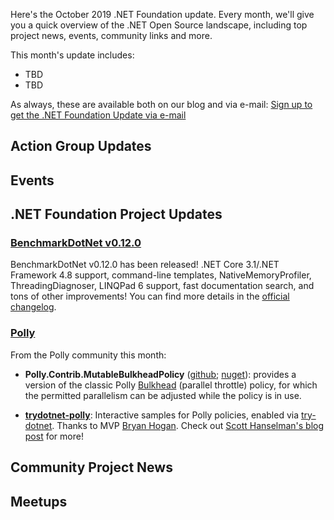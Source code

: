 Here's the October 2019 .NET Foundation update. Every month, we'll give you a quick overview of the .NET Open Source landscape, including top project news, events, community links and more.

This month's update includes:

* TBD
* TBD

As always, these are available both on our blog and via e-mail: [Sign up to get the .NET Foundation Update via e-mail](http://eepurl.com/dhL_qb)

## Action Group Updates

## Events

## .NET Foundation Project Updates

### [BenchmarkDotNet v0.12.0](https://URL-TO-THE-SUBJECT-OF-THE-NEWS)

BenchmarkDotNet v0.12.0 has been released!
.NET Core 3.1/.NET Framework 4.8 support, command-line templates, NativeMemoryProfiler, ThreadingDiagnoser, LINQPad 6 support, fast documentation search, and tons of other improvements!
You can find more details in the [official changelog](https://benchmarkdotnet.org/changelog/v0.12.0.html).

### [Polly](https://github.com/App-vNext/Polly)

From the Polly community this month:

+ **Polly.Contrib.MutableBulkheadPolicy** ([github](https://github.com/Polly-Contrib/Polly.Contrib.MutableBulkheadPolicy); [nuget](https://www.nuget.org/packages/Polly.Contrib.MutableBulkheadPolicy)): provides a version of the classic Polly [Bulkhead](https://github.com/App-vNext/Polly/wiki/Bulkhead) (parallel throttle) policy, for which the permitted parallelism can be adjusted while the policy is in use.

+ **[trydotnet-polly](https://github.com/bryanjhogan/trydotnet-polly)**: Interactive samples for Polly policies, enabled via [try-dotnet](https://dotnet.microsoft.com/platform/try-dotnet). Thanks to MVP [Bryan Hogan](https://twitter.com/bryanjhogan). Check out [Scott Hanselman's blog post](https://www.hanselman.com/blog/CreateExceptionalInteractiveDocumentationWithTryNETThePollyNuGetLibraryDid.aspx) for more!

## Community Project News

## Meetups
